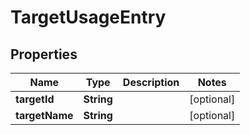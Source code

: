 

# TargetUsageEntry


## Properties

Name | Type | Description | Notes
------------ | ------------- | ------------- | -------------
**targetId** | **String** |  |  [optional]
**targetName** | **String** |  |  [optional]



